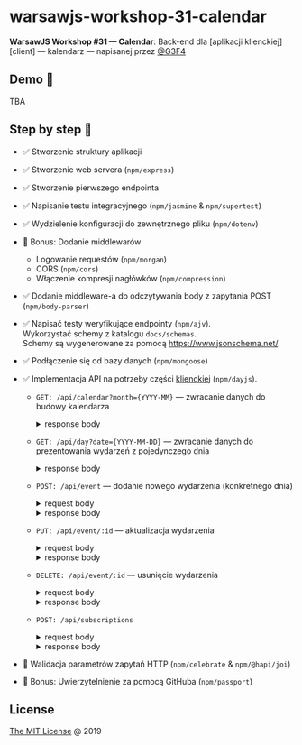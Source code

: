 # warsawjs-workshop-31-calendar

**WarsawJS Workshop #31 — Calendar**: Back-end dla [aplikacji klienckiej][client]
 — kalendarz — napisanej przez [@G3F4][kamil-grabek]

## Demo 🎉

TBA

## Step by step 👣

* :white_check_mark: Stworzenie struktury aplikacji
* :white_check_mark: Stworzenie web servera (`npm/express`)
* :white_check_mark: Stworzenie pierwszego endpointa
* :white_check_mark: Napisanie testu integracyjnego (`npm/jasmine` & `npm/supertest`)
* :white_check_mark: Wydzielenie konfiguracji do zewnętrznego pliku (`npm/dotenv`)
* :star2: Bonus: Dodanie middlewarów
    + Logowanie requestów (`npm/morgan`)
    + CORS (`npm/cors`)
    + Włączenie kompresji nagłówków (`npm/compression`)
* :white_check_mark: Dodanie middleware-a do odczytywania body z zapytania POST (`npm/body-parser`)
* :white_check_mark: Napisać testy weryfikujące endpointy (`npm/ajv`).<br/>
    Wykorzystać schemy z katalogu `docs/schemas`.<br/>
    Schemy są wygenerowane za pomocą <https://www.jsonschema.net/>.
* :white_check_mark: Podłączenie się od bazy danych (`npm/mongoose`)
* :white_check_mark: Implementacja API na potrzeby części [klienckiej](https://github.com/G3F4/warsawjs-workshop-31-calendar-client) (`npm/dayjs`).

    + `GET: /api/calendar?month={YYYY-MM}` — zwracanie danych do budowy kalendarza

        <details><summary>response body</summary>

        ```js
        {
            data: [
                {
                    date: string(format=YYYY-MM-DD),
                    events: [
                        {
                            id: string(format=guid)
                            title: string
                        }
                    ]
                }
            ]
        }
        ```

        </details>

    + `GET: /api/day?date={YYYY-MM-DD}` — zwracanie danych do prezentowania
        wydarzeń z pojedynczego dnia

        <details><summary>response body</summary>

        ```js
        {
            data: [
                {
                    id: string(format=guid)
                    title: string
                    description: string
                    time: string(format=YYYY-MM-DDThh:mm)
                    notification: boolean
                }
            ]
        }
        ```

        </details>

    + `POST: /api/event` — dodanie nowego wydarzenia (konkretnego dnia)

        <details><summary>request body</summary>

        ```js
        {
            title: string
            description: string
            time: string(format=YYYY-MM-DDThh:mm)
            notification: boolean
        }
        ```

        </details>

        <details><summary>response body</summary>

        ```js
        {
            id: string
        }
        ```

        </details>

    + `PUT: /api/event/:id` — aktualizacja wydarzenia

        <details><summary>request body</summary>

        ```js
        {
            title: string
            description: string
            time: string(format=YYYY-MM-DDThh:mm)
            notification: boolean
        }
        ```

        </details>
        <details><summary>response body</summary>

        ```js
        {
            id: string
        }
        ```

        </details>

    + `DELETE: /api/event/:id` — usunięcie wydarzenia

        <details><summary>request body</summary>

        ```js
        {
            id: string
        }
        ```

        </details>
        <details><summary>response body</summary>

        ```js
        {
            id: string
        }
        ```

        </details>

    + `POST: /api/subscriptions`

        <details><summary>request body</summary>

        ```js
        {
            data: {
                endpoint: URL
                expirationTime: Date
                keys: {
                    p256dh: string
                    auth: string
                }
            }
        }
        ```

        </details>
        <details><summary>response body</summary>

        ```js
        {
            id: string
        }
        ```

        </details>

* :star2: Walidacja parametrów zapytań HTTP (`npm/celebrate` & `npm/@hapi/joi`)
* :star2: Bonus: Uwierzytelnienie za pomocą GitHuba (`npm/passport`)

## License

[The MIT License](http://piecioshka.mit-license.org) @ 2019

[app]: https://github.com/G3F4/warsawjs-workshop-31-calendar-client
[kamil-grabek]: https://github.com/G3F4/